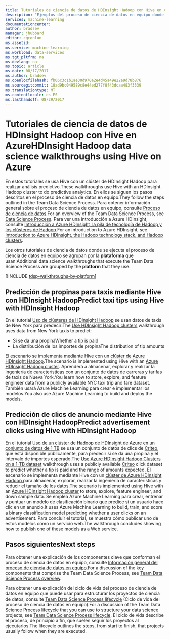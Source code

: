 ```yaml
---
title: Tutoriales de ciencia de datos de HDInsight Hadoop con Hive en Azure | Microsoft Docs
description: "Ejemplos del proceso de ciencia de datos en equipo donde se examina el uso de Hive en Azure HDInsight Hadoop para la realización de análisis predictivo."
services: machine-learning
documentationcenter: 
author: bradsev
manager: jhubbard
editor: cgronlun
ms.assetid: 
ms.service: machine-learning
ms.workload: data-services
ms.tgt_pltfrm: na
ms.devlang: na
ms.topic: article
ms.date: 08/17/2017
ms.author: bradsev
ms.openlocfilehash: fb06c3c1b1ae30d970a2e4d45a49e22e9d78b876
ms.sourcegitcommit: 18ad9bc049589c8e44ed277f8f43dcaa483f3339
ms.translationtype: MT
ms.contentlocale: es-ES
ms.lasthandoff: 08/29/2017
---
```

# <a name="hdinsight-hadoop-data-science-walkthroughs-using-hive-on-azure"></a><span data-ttu-id="af3a5-103">Tutoriales de ciencia de datos de HDInsight Hadoop con Hive en Azure</span><span class="sxs-lookup"><span data-stu-id="af3a5-103">HDInsight Hadoop data science walkthroughs using Hive on Azure</span></span> 

<span data-ttu-id="af3a5-104">En estos tutoriales se usa Hive con un clúster de HDInsight Hadoop para realizar análisis predictivo.</span><span class="sxs-lookup"><span data-stu-id="af3a5-104">These walkthroughs use Hive with an HDInsight Hadoop cluster to do predictive analytics.</span></span> <span data-ttu-id="af3a5-105">En ellos se siguen los pasos descritos en el proceso de ciencia de datos en equipo.</span><span class="sxs-lookup"><span data-stu-id="af3a5-105">They follow the steps outlined in the Team Data Science Process.</span></span> <span data-ttu-id="af3a5-106">Para obtener información general sobre el proceso de ciencia de datos en equipo, consulte [Proceso de ciencia de datos](data-science-process-overview.md).</span><span class="sxs-lookup"><span data-stu-id="af3a5-106">For an overview of the Team Data Science Process, see [Data Science Process](data-science-process-overview.md).</span></span> <span data-ttu-id="af3a5-107">Para ver una introducción a Azure HDInsight, consulte [Introducción a Azure HDInsight, la pila de tecnología de Hadoop y los clústeres de Hadoop](../hdinsight/hdinsight-hadoop-introduction.md).</span><span class="sxs-lookup"><span data-stu-id="af3a5-107">For an introduction to Azure HDInsight, see [Introduction to Azure HDInsight, the Hadoop technology stack, and Hadoop clusters](../hdinsight/hdinsight-hadoop-introduction.md).</span></span>

<span data-ttu-id="af3a5-108">Los otros tutoriales de ciencia de datos donde se ejecuta el proceso de ciencia de datos en equipo se agrupan por la **plataforma** que usan:</span><span class="sxs-lookup"><span data-stu-id="af3a5-108">Additional data science walkthroughs that execute the Team Data Science Process are grouped by the **platform** that they use:</span></span> 

[!INCLUDE [tdsp-walkthroughs-by-platform](../../includes/tdsp-walkthroughs-by-platform.md)]


## <a name="predict-taxi-tips-using-hive-with-hdinsight-hadoop"></a><span data-ttu-id="af3a5-109">Predicción de propinas para taxis mediante Hive con HDInsight Hadoop</span><span class="sxs-lookup"><span data-stu-id="af3a5-109">Predict taxi tips using Hive with HDInsight Hadoop</span></span>

<span data-ttu-id="af3a5-110">En el tutorial [Uso de clústeres de HDInsight Hadoop](machine-learning-data-science-process-hive-walkthrough.md) se usan datos de taxis de New York para predecir:</span><span class="sxs-lookup"><span data-stu-id="af3a5-110">The [Use HDInsight Hadoop clusters](machine-learning-data-science-process-hive-walkthrough.md) walkthrough uses data from New York taxis to predict:</span></span> 

- <span data-ttu-id="af3a5-111">Si se da una propina</span><span class="sxs-lookup"><span data-stu-id="af3a5-111">Whether a tip is paid</span></span> 
- <span data-ttu-id="af3a5-112">La distribución de los importes de propina</span><span class="sxs-lookup"><span data-stu-id="af3a5-112">The distribution of tip amounts</span></span>

<span data-ttu-id="af3a5-113">El escenario se implementa mediante Hive con un [clúster de Azure HDInsight Hadoop](https://azure.microsoft.com/services/hdinsight/).</span><span class="sxs-lookup"><span data-stu-id="af3a5-113">The scenario is implemented using Hive with an [Azure HDInsight Hadoop cluster](https://azure.microsoft.com/services/hdinsight/).</span></span> <span data-ttu-id="af3a5-114">Aprenderá a almacenar, explorar y realizar la ingeniería de características con un conjunto de datos de carreras y tarifas de taxis de Nueva York.</span><span class="sxs-lookup"><span data-stu-id="af3a5-114">You learn how to store, explore, and feature engineer data from a publicly available NYC taxi trip and fare dataset.</span></span> <span data-ttu-id="af3a5-115">También usará Azure Machine Learning para crear e implementar los modelos.</span><span class="sxs-lookup"><span data-stu-id="af3a5-115">You also use Azure Machine Learning to build and deploy the models.</span></span>

## <a name="predict-advertisement-clicks-using-hive-with-hdinsight-hadoop"></a><span data-ttu-id="af3a5-116">Predicción de clics de anuncio mediante Hive con HDInsight Hadoop</span><span class="sxs-lookup"><span data-stu-id="af3a5-116">Predict advertisement clicks using Hive with HDInsight Hadoop</span></span>

<span data-ttu-id="af3a5-117">En el tutorial [Uso de un clúster de Hadoop de HDInsight de Azure en un conjunto de datos de 1 TB](machine-learning-data-science-process-hive-criteo-walkthrough.md) se usa un conjunto de datos de clics de [Criteo](http://labs.criteo.com/downloads/download-terabyte-click-logs/), que está disponible públicamente, para predecir si se da una propina y el intervalo de importes esperado.</span><span class="sxs-lookup"><span data-stu-id="af3a5-117">The [Use Azure HDInsight Hadoop Clusters on a 1-TB dataset](machine-learning-data-science-process-hive-criteo-walkthrough.md) walkthrough uses a publicly available [Criteo](http://labs.criteo.com/downloads/download-terabyte-click-logs/) click dataset to predict whether a tip is paid and the range of amounts expected.</span></span> <span data-ttu-id="af3a5-118">El escenario se implementa mediante Hive con un [clúster de Azure HDInsight Hadoop ](https://azure.microsoft.com/services/hdinsight/) para almacenar, explorar, realizar la ingeniería de características y reducir el tamaño de los datos.</span><span class="sxs-lookup"><span data-stu-id="af3a5-118">The scenario is implemented using Hive with an [Azure HDInsight Hadoop cluster](https://azure.microsoft.com/services/hdinsight/) to store, explore, feature engineer, and down sample data.</span></span> <span data-ttu-id="af3a5-119">Se emplea Azure Machine Learning para crear, entrenar y puntuar un modelo de clasificación binario que predice si un usuario hace clic en un anuncio.</span><span class="sxs-lookup"><span data-stu-id="af3a5-119">It uses Azure Machine Learning to build, train, and score a binary classification model predicting whether a user clicks on an advertisement.</span></span> <span data-ttu-id="af3a5-120">Para concluir el tutorial, se muestra cómo publicar uno de estos modelos como un servicio web.</span><span class="sxs-lookup"><span data-stu-id="af3a5-120">The walkthrough concludes showing how to publish one of these models as a Web service.</span></span>


## <a name="next-steps"></a><span data-ttu-id="af3a5-121">Pasos siguientes</span><span class="sxs-lookup"><span data-stu-id="af3a5-121">Next steps</span></span>

<span data-ttu-id="af3a5-122">Para obtener una explicación de los componentes clave que conforman el proceso de ciencia de datos en equipo, consulte [Información general del proceso de ciencia de datos en equipo](data-science-process-overview.md).</span><span class="sxs-lookup"><span data-stu-id="af3a5-122">For a discussion of the key components that comprise the Team Data Science Process, see [Team Data Science Process overview](data-science-process-overview.md).</span></span>

<span data-ttu-id="af3a5-123">Para obtener una explicación del ciclo de vida del proceso de ciencia de datos en equipo que puede usar para estructurar los proyectos de ciencia de datos, consulte [Team Data Science Process lifecycle](data-science-process-lifecycle.md) (Ciclo de vida del proceso de ciencia de datos en equipo).</span><span class="sxs-lookup"><span data-stu-id="af3a5-123">For a discussion of the Team Data Science Process lifecycle that you can use to structure your data science projects, see [Team Data Science Process lifecycle](data-science-process-lifecycle.md).</span></span> <span data-ttu-id="af3a5-124">El ciclo de vida describe el proceso, de principio a fin, que suelen seguir los proyectos al ejecutarlos.</span><span class="sxs-lookup"><span data-stu-id="af3a5-124">The lifecycle outlines the steps, from start to finish, that projects usually follow when they are executed.</span></span> 

